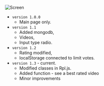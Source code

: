 ![Screen](./screenshot.png)

- `version 1.0.0`
  - Main page only.
- `version 1.1`
  - Added mongodb,
  - Videos,
  - Input type radio.
- `version 1.2` 
  - Rating modified, 
  - localStorage connected to limit votes.
- `version 1.3` - current. 
  - Modified classes in Rpl.js. 
  - Added function - see a best rated video
  - Minor improvements
  